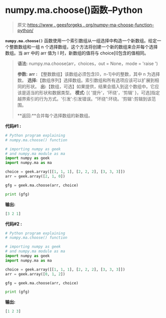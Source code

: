 # numpy.ma.choose()函数–Python

> 原文:[https://www . geesforgeks . org/numpy-ma-choose-function-python/](https://www.geeksforgeeks.org/numpy-ma-choose-function-python/)

**`numpy.ma.choose()`** 函数使用一个索引数组从一组选择中构造一个新数组。给定一个整数数组和一组 n 个选择数组，这个方法将创建一个新的数组来合并每个选择数组。当 arr 中的 arr 值为 I 时，新数组的值将与 choice[I]包含的值相同。

> **语法:** numpy.ma.choose(arr，choices，out = None，mode = 'raise ')
> 
> **参数:**
> **arr :** 【整数数组】该数组必须包含[0，n-1]中的整数，其中 n 为选择数。
> **选择:**【数组序列】选择数组。索引数组和所有选项应该可以扩展到相同的形状。
> **出:**【数组，可选】如果提供，结果会插入到这个数组中。它应该是适当的形状和数据类型。
> **模式:** [{ '提升'，'环绕'，'剪辑' }，可选]指定越界索引的行为方式。'引发':引发错误。“环绕”:环绕。'剪辑':剪辑到该范围。
> 
> **返回:**合并每个选择数组的新数组。

**代码#1 :**

```py
# Python program explaining
# numpy.ma.choose() function

# importing numpy as geek   
# and numpy.ma module as ma  
import numpy as geek  
import numpy.ma as ma

choice = geek.array([[1, 1, 1], [2, 2, 2], [3, 3, 3]])
arr = geek.array([2, 1, 0])

gfg = geek.ma.choose(arr, choice)

print (gfg)
```

**输出:**

```py
[3 2 1]

```

**代码#2 :**

```py
# Python program explaining
# numpy.ma.choose() function

# importing numpy as geek   
# and numpy.ma module as ma  
import numpy as geek  
import numpy.ma as ma

choice = geek.array([[1, 1, 1], [2, 2, 2], [3, 3, 3]])
arr = geek.array([0, 1, 2])

gfg = geek.ma.choose(arr, choice)

print (gfg)
```

**输出:**

```py
[1 2 3]

```